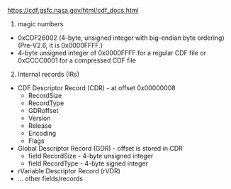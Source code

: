 https://cdf.gsfc.nasa.gov/html/cdf_docs.html

1. magic numbers
 * 0xCDF26002 (4-byte, unsigned integer with big-endian byte ordering)
   (Pre-V2.6, it is 0x0000FFFF.)
 * 4-byte unsigned integer of 0x0000FFFF for a regular CDF file or
0xCCCC0001 for a compressed CDF file

2. Internal records (IRs)
  * CDF Descriptor Record (CDR) - at offset 0x00000008
    * RecordSize
    * RecordType
    * GDRoffset
    * Version
    * Release
    * Encoding
    * Flags
  * Global Descriptor Record (GDR) - offset is stored in CDR
    * field RecordSize - 4-byte unsigned integer
    * field RecordType - 4-byte signed integer
  * rVariable Descriptor Record (rVDR)
  * ... other fields/records
